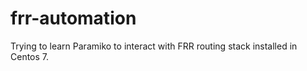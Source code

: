 # frr-automation

Trying to learn Paramiko to interact with FRR routing stack installed in Centos 7.
